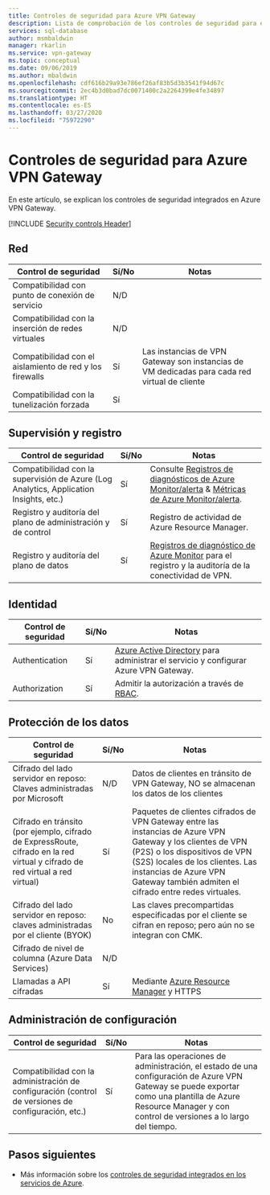 ```yaml
---
title: Controles de seguridad para Azure VPN Gateway
description: Lista de comprobación de los controles de seguridad para evaluar Azure VPN Gateway
services: sql-database
author: msmbaldwin
manager: rkarlin
ms.service: vpn-gateway
ms.topic: conceptual
ms.date: 09/06/2019
ms.author: mbaldwin
ms.openlocfilehash: cdf616b29a93e786ef26af83b5d3b3541f94d67c
ms.sourcegitcommit: 2ec4b3d0bad7dc0071400c2a2264399e4fe34897
ms.translationtype: HT
ms.contentlocale: es-ES
ms.lasthandoff: 03/27/2020
ms.locfileid: "75972290"
---
```

# <a name="security-controls-for-azure-vpn-gateway"></a>Controles de seguridad para Azure VPN Gateway

En este artículo, se explican los controles de seguridad integrados en Azure VPN Gateway.

[!INCLUDE [Security controls Header](../../includes/security-controls-header.md)]

## <a name="network"></a>Red

| Control de seguridad | Sí/No | Notas |
|---|---|--|
| Compatibilidad con punto de conexión de servicio| N/D | |
| Compatibilidad con la inserción de redes virtuales| N/D | |
| Compatibilidad con el aislamiento de red y los firewalls| Sí | Las instancias de VPN Gateway son instancias de VM dedicadas para cada red virtual de cliente  |
| Compatibilidad con la tunelización forzada| Sí |  |

## <a name="monitoring--logging"></a>Supervisión y registro

| Control de seguridad | Sí/No | Notas|
|---|---|--|
| Compatibilidad con la supervisión de Azure (Log Analytics, Application Insights, etc.)| Sí | Consulte [Registros de diagnósticos de Azure Monitor/alerta](vpn-gateway-howto-setup-alerts-virtual-network-gateway-log.md) & [Métricas de Azure Monitor/alerta](vpn-gateway-howto-setup-alerts-virtual-network-gateway-metric.md).  |
| Registro y auditoría del plano de administración y de control| Sí | Registro de actividad de Azure Resource Manager. |
| Registro y auditoría del plano de datos | Sí | [Registros de diagnóstico de Azure Monitor](../azure-resource-manager/management/view-activity-logs.md) para el registro y la auditoría de la conectividad de VPN. |

## <a name="identity"></a>Identidad

| Control de seguridad | Sí/No | Notas|
|---|---|--|
| Authentication| Sí | [Azure Active Directory](../active-directory/fundamentals/active-directory-whatis.md) para administrar el servicio y configurar Azure VPN Gateway. |
| Authorization| Sí | Admitir la autorización a través de [RBAC](../role-based-access-control/overview.md). |

## <a name="data-protection"></a>Protección de los datos

| Control de seguridad | Sí/No | Notas |
|---|---|--|
| Cifrado del lado servidor en reposo: Claves administradas por Microsoft | N/D | Datos de clientes en tránsito de VPN Gateway, NO se almacenan los datos de los clientes |
| Cifrado en tránsito (por ejemplo, cifrado de ExpressRoute, cifrado en la red virtual y cifrado de red virtual a red virtual)| Sí | Paquetes de clientes cifrados de VPN Gateway entre las instancias de Azure VPN Gateway y los clientes de VPN (P2S) o los dispositivos de VPN (S2S) locales de los clientes. Las instancias de Azure VPN Gateway también admiten el cifrado entre redes virtuales. |
| Cifrado del lado servidor en reposo: claves administradas por el cliente (BYOK) | No | Las claves precompartidas especificadas por el cliente se cifran en reposo; pero aún no se integran con CMK. |
| Cifrado de nivel de columna (Azure Data Services)| N/D | |
| Llamadas a API cifradas| Sí | Mediante [Azure Resource Manager](../azure-resource-manager/index.yml) y HTTPS  |

## <a name="configuration-management"></a>Administración de configuración

| Control de seguridad | Sí/No | Notas|
|---|---|--|
| Compatibilidad con la administración de configuración (control de versiones de configuración, etc.)| Sí | Para las operaciones de administración, el estado de una configuración de Azure VPN Gateway se puede exportar como una plantilla de Azure Resource Manager y con control de versiones a lo largo del tiempo. |

## <a name="next-steps"></a>Pasos siguientes

- Más información sobre los [controles de seguridad integrados en los servicios de Azure](../security/fundamentals/security-controls.md).
